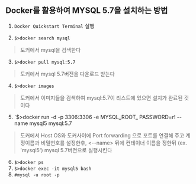 ## **Docker를 활용하여 MYSQL 5.7을 설치하는 방법**

1. `Docker Quickstart Terminal` 실행

2. `$>docker search mysql`
> 도커에서 mysql을 검색한다

3. `$>docker pull mysql:5.7`
> 도커에서 mysql 5.7버전을 다운로드 받는다

4. `$>docker images`
> 도커에서 이미지들을 검색하여 mysql:5.7이 리스트에 있으면 설치가 완료된 것이다

5. `$>docker run -d -p 3306:3306 -e MYSQL_ROOT_ PASSWORD=r! --name mysql5 mysql:5.7
> 도커에서 Host OS와 도커사이에 Port forwarding 으로 포트를 연결해 주고 계정이름과 비밀번호를 설정한후, <--name> 뒤에 컨테이너 이름을 정한뒤
(ex. 'mysql5') mysql 5.7버전으로 실행시킨다

6. `$>docker ps`
7. `$>docker exec -it mysql5 bash`
8. `#mysql -u root -p`
